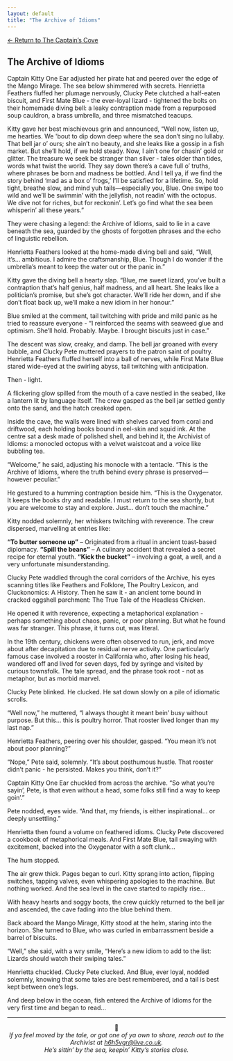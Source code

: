 ```yaml
---
layout: default
title: "The Archive of Idioms"
---
```

[← Return to The Captain’s Cove](index)

## The Archive of Idioms

Captain Kitty One Ear adjusted her pirate hat and peered over the edge of the Mango Mirage. The sea below shimmered with secrets. Henrietta Feathers fluffed her plumage nervously, Clucky Pete clutched a half-eaten biscuit, and First Mate Blue - the ever-loyal lizard - tightened the bolts on their homemade diving bell: a leaky contraption made from a repurposed soup cauldron, a brass umbrella, and three mismatched teacups.
 
Kitty gave her best mischievous grin and announced, “Well now, listen up, me hearties. We 'bout to dip down deep where the sea don’t sing no lullaby. That bell jar o’ ours; she ain’t no beauty, and she leaks like a gossip in a fish market. But she’ll hold, if we hold steady. Now, I ain’t one for chasin’ gold or glitter. The treasure we seek be stranger than silver - tales older than tides, words what twist the world. They say down there’s a cave full o’ truths, where phrases be born and madness be bottled. And I tell ya, if we find the story behind ‘mad as a box o’ frogs,’ I’ll be satisfied for a lifetime. So, hold tight, breathe slow, and mind yuh tails—especially you, Blue. One swipe too wild and we’ll be swimmin’ with the jellyfish, not readin’ with the octopus. We dive not for riches, but for reckonin’. Let’s go find what the sea been whisperin’ all these years.”
 
They were chasing a legend: the Archive of Idioms, said to lie in a cave beneath the sea, guarded by the ghosts of forgotten phrases and the echo of linguistic rebellion.
 
Henrietta Feathers looked at the home-made diving bell and said, “Well, it’s… ambitious. I admire the craftsmanship, Blue. Though I do wonder if the umbrella’s meant to keep the water out or the panic in.”
 
Kitty gave the diving bell a hearty slap. “Blue, me sweet lizard, you’ve built a contraption that’s half genius, half madness, and all heart. She leaks like a politician’s promise, but she’s got character. We’ll ride her down, and if she don’t float back up, we’ll make a new idiom in her honour.”
 
Blue smiled at the comment, tail twitching with pride and mild panic as he tried to reassure everyone - “I reinforced the seams with seaweed glue and optimism. She’ll hold. Probably. Maybe. I brought biscuits just in case.”
 
The descent was slow, creaky, and damp. The bell jar groaned with every bubble, and Clucky Pete muttered prayers to the patron saint of poultry. Henrietta Feathers fluffed herself into a ball of nerves, while First Mate Blue stared wide-eyed at the swirling abyss, tail twitching with anticipation.
 
Then - light.
 
A flickering glow spilled from the mouth of a cave nestled in the seabed, like a lantern lit by language itself. The crew gasped as the bell jar settled gently onto the sand, and the hatch creaked open.

Inside the cave, the walls were lined with shelves carved from coral and driftwood, each holding books bound in eel-skin and squid ink. At the centre sat a desk made of polished shell, and behind it, the Archivist of Idioms: a monocled octopus with a velvet waistcoat and a voice like bubbling tea.
 
“Welcome,” he said, adjusting his monocle with a tentacle. “This is the Archive of Idioms, where the truth behind every phrase is preserved—however peculiar.”
 
He gestured to a humming contraption beside him. “This is the Oxygenator. It keeps the books dry and readable. I must return to the sea shortly, but you are welcome to stay and explore. Just… don’t touch the machine.”
 
Kitty nodded solemnly, her whiskers twitching with reverence. The crew dispersed, marvelling at entries like:

**“To butter someone up”** – Originated from a ritual in ancient toast-based diplomacy.
**“Spill the beans”** – A culinary accident that revealed a secret recipe for eternal youth.
**“Kick the bucket”** – involving a goat, a well, and a very unfortunate misunderstanding.
 
Clucky Pete waddled through the coral corridors of the Archive, his eyes scanning titles like Feathers and Folklore, The Poultry Lexicon, and Cluckonomics: A History. Then he saw it - an ancient tome bound in cracked eggshell parchment: The True Tale of the Headless Chicken.

He opened it with reverence, expecting a metaphorical explanation - perhaps something about chaos, panic, or poor planning. But what he found was far stranger. This phrase, it turns out, was literal.
 
In the 19th century, chickens were often observed to run, jerk, and move about after decapitation due to residual nerve activity. One particularly famous case involved a rooster in California who, after losing his head, wandered off and lived for seven days, fed by syringe and visited by curious townsfolk. The tale spread, and the phrase took root - not as metaphor, but as morbid marvel.

Clucky Pete blinked. He clucked. He sat down slowly on a pile of idiomatic scrolls.
 
“Well now,” he muttered, “I always thought it meant bein’ busy without purpose. But this… this is poultry horror. That rooster lived longer than my last nap.”
 
Henrietta Feathers, peering over his shoulder, gasped. “You mean it’s not about poor planning?”

“Nope,” Pete said, solemnly. “It’s about posthumous hustle. That rooster didn’t panic - he persisted. Makes you think, don’t it?”
 
Captain Kitty One Ear chuckled from across the archive. “So what you’re sayin’, Pete, is that even without a head, some folks still find a way to keep goin’.”
 
Pete nodded, eyes wide. “And that, my friends, is either inspirational… or deeply unsettling.”
 
Henrietta then found a volume on feathered idioms. Clucky Pete discovered a cookbook of metaphorical meals. And First Mate Blue, tail swaying with excitement, backed into the Oxygenator with a soft clunk...
 
The hum stopped.
 
The air grew thick. Pages began to curl. Kitty sprang into action, flipping switches, tapping valves, even whispering apologies to the machine. But nothing worked. And the sea level in the cave started to rapidly rise…
 
With heavy hearts and soggy boots, the crew quickly returned to the bell jar and ascended, the cave fading into the blue behind them.
 
Back aboard the Mango Mirage, Kitty stood at the helm, staring into the horizon. She turned to Blue, who was curled in embarrassment beside a barrel of biscuits.
 
“Well,” she said, with a wry smile, “Here’s a new idiom to add to the list: Lizards should watch their swiping tales.”
 
Henrietta chuckled. Clucky Pete clucked. And Blue, ever loyal, nodded solemnly, knowing that some tales are best remembered, and a tail is best kept between one’s legs.

And deep below in the ocean, fish entered the Archive of Idioms for the very first time and began to read…


<hr>

<p align="center">🐾<br>
<em>If ya feel moved by the tale, or got one of ya own to share, reach out to the Archivist at <a href="mailto:h6h5vgr@live.co.uk">h6h5vgr@live.co.uk</a>.<br>
He’s sittin’ by the sea, keepin’ Kitty’s stories close.</em></p>
